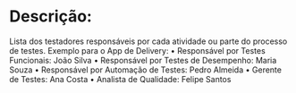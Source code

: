 # Descrição:
Lista dos testadores responsáveis por cada atividade ou parte do processo de testes.
Exemplo para o App de Delivery:
• Responsável por Testes Funcionais: João Silva
• Responsável por Testes de Desempenho: Maria Souza
• Responsável por Automação de Testes: Pedro Almeida
• Gerente de Testes: Ana Costa
• Analista de Qualidade: Felipe Santos
